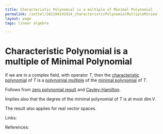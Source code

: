 ```yaml
---
title: Characteristic Polynomial is a multiple of Minimal Polynomial
permalink: /zettel/202104241914_characteristicPolynomialMultipleMinimalPolynomial
layout: page
tags: linear algebra

---
```

# Characteristic Polynomial is a multiple of Minimal Polynomial

If we are in a complex field, with operator $T$, then the [characteristic polynomial](202104241811_characteristicPolynomialDefinition)
of $T$ is a [polynomial multiple](202104241915_polynomialMultipleDefinition) of the 
[minimal polynomial](202104241845_minimalPolynomialDefinition) of $T$.

Follows from [zero polynomial result](202104241858_zeroPolynomialImpliesMultipleMinimalPolynomial) and [Cayley-Hamilton](202104241825_cayleyHamiltonTheorem).

Implies also that the degree of the minimal polynomial of $T$ is at most $\mathrm{dim} \, V$.

The result also applies for real vector spaces.

Links: 

References: 

